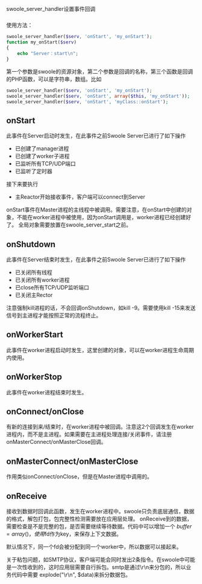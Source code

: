 swoole_server_handler设置事件回调
#####

使用方法：
```php
swoole_server_handler($serv, 'onStart', 'my_onStart');
function my_onStart($serv)
{
    echo "Server：start\n";
}
```
第一个参数是swoole的资源对象，第二个参数是回调的名称，第三个函数是回调的PHP函数，可以是字符串，数组。比如
```php
swoole_server_handler($serv, 'onStart', 'my_onStart');
swoole_server_handler($serv, 'onStart', array($this, 'my_onStart'));
swoole_server_handler($serv, 'onStart', 'myClass::onStart');
```

onStart
-----
此事件在Server启动时发生，在此事件之前Swoole Server已进行了如下操作

* 已创建了manager进程
* 已创建了worker子进程
* 已监听所有TCP/UDP端口
* 已监听了定时器

接下来要执行
* 主Reactor开始接收事件，客户端可以connect到Server

onStart事件在Master进程的主线程中被调用。需要注意，在onStart中创建的对象，不能在worker进程中被使用，因为onStart调用是，worker进程已经创建好了。
全局对象需要放置在swoole_server_start之前。

onShutdown
-----
此事件在Server结束时发生，在此事件之前Swoole Server已进行了如下操作

* 已关闭所有线程
* 已关闭所有worker进程
* 已close所有TCP/UDP监听端口
* 已关闭主Rector

注意强制kill进程的话，不会回调onShutdown，如kill -9。需要使用kill -15来发送信号到主进程才能按照正常的流程终止。


onWorkerStart
-----
此事件在worker进程启动时发生，这里创建的对象，可以在worker进程生命周期内使用。


onWorkerStop
-----
此事件在worker进程结束时发生。


onConnect/onClose
-----
有新的连接到来/结束时，在worker进程中被回调。注意这2个回调发生在worker进程内，而不是主进程。如果需要在主进程处理连接/关闭事件，请注册onMasterConnect/onMasterClose回调。


onMasterConnect/onMasterClose
-----
作用类似onConnect/onClose，但是在Master进程中调用的。

onReceive
-----
接收到数据时回调此函数，发生在worker进程中。swoole只负责底层通信，数据的格式，解包打包，包完整性检测需要放在应用层处理。
onReceive到的数据，需要检查是不是完整的包，是否需要继续等待数据。代码中可以增加一个 $buffer = array()，使用$fd作为key，来保存上下文数据。

默认情况下，同一个fd会被分配到同一个worker中，所以数据可以接起来。

关于粘包问题，如SMTP协议，客户端可能会同时发出2条指令。在swoole中可能是一次性收到的，这时应用层需要自行拆包。smtp是通过\r\n来分包的，所以业务代码中需要 explode("\r\n", $data)来拆分数据包。



